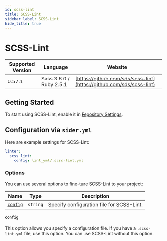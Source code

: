 ```yaml
---
id: scss-lint
title: SCSS-Lint
sidebar_label: SCSS-Lint
hide_title: true
---
```


# SCSS-Lint

| Supported Version | Language | Website |
| ----------------- | -------- | -------- |
| 0.57.1 | Sass 3.6.0 / Ruby 2.5.1| [https://github.com/sds/scss-lint](https://github.com/sds/scss-lint) |

## Getting Started

To start using SCSS-Lint, enable it in [Repository Settings](../../getting-started/repository-settings.md).

## Configuration via `sider.yml`

Here are example settings for SCSS-Lint:

```yaml
linter:
  scss_lint:
    config: lint_yml/.scss-lint.yml
```

### Options

You can use several options to fine-tune SCSS-Lint to your project:

| Name | Type | Description |
| ---- | ---- | ----------- |
| [`config`](#config) | `string` | Specify configuration file for SCSS-Lint. |

#### `config`

This option allows you specify a configuration file. If you have a `.scss-lint.yml` file, use this option. You can use SCSS-Lint without this option.

